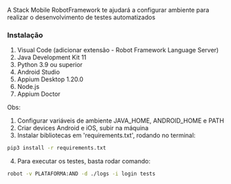 A Stack Mobile RobotFramework te ajudará a configurar ambiente para realizar o desenvolvimento de testes automatizados

### Instalação

1. Visual Code (adicionar extensão - Robot Framework Language Server)
3. Java Development Kit 11
4. Python 3.9 ou superior
5. Android Studio
6. Appium Desktop 1.20.0
9. Node.js
9. Appium Doctor

Obs: 
1. Configurar variáveis de ambiente JAVA_HOME, ANDROID_HOME e PATH
2. Criar devices Android e iOS, subir na máquina
3. Instalar bibliotecas em 'requirements.txt', rodando no terminal: 

```bash
pip3 install -r requirements.txt
```

4. Para executar os testes, basta rodar comando:

```bash
robot -v PLATAFORMA:AND -d ./logs -i login tests
```
